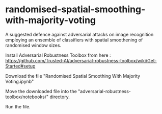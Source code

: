 # randomised-spatial-smoothing-with-majority-voting
A suggested defence against adversarial attacks on image recognition employing an ensemble of classifiers with spatial smoothening of randomised window sizes.

Install Adversarial Robustness Toolbox from here : https://github.com/Trusted-AI/adversarial-robustness-toolbox/wiki/Get-Started#setup

Download the file "Randomised Spatial Smoothing With Majority Voting.ipynb"

Move the downloaded file into the "adversarial-robustness-toolbox/notebooks/" directory.

Run the file.
